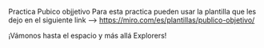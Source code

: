 Practica Pubico objjetivo
Para esta practica pueden usar la plantilla que les dejo en el siguiente link --> https://miro.com/es/plantillas/publico-objetivo/

¡Vámonos hasta el espacio y más allá Explorers!
